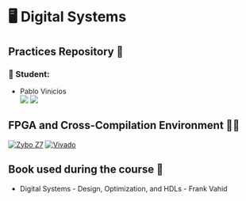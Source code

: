 # 🖥️ Digital Systems 
## Practices Repository 📝
### 👥 Student:

- Pablo Vinicios <br>
<a href="http://t.me/PabloVini2811" target="_blank"><img src="https://img.shields.io/badge/-TELEGRAM-blue??style=flat&logo=telegram" target="_blank"></a>
<a href="https://github.com/PabloVini28" target="_blank"><img src="https://img.shields.io/badge/GitHub-100000?style=badge&logo=github&logoColor=white color=black"></a>

## FPGA and Cross-Compilation Environment 🧑‍💻
[![Zybo Z7](https://img.shields.io/badge/Zybo_Z7-00FF00?style=for-the-badge&logo=xilinx&logoColor=white)](https://digilent.com/reference/programmable-logic/zybo-z7/start) [![Vivado](https://img.shields.io/badge/Vivado-0074C1?style=for-the-badge&logo=xilinx&logoColor=white)](https://www.xilinx.com/support/download.html)


## Book used during the course 📘

- Digital Systems - Design, Optimization, and HDLs - Frank Vahid

